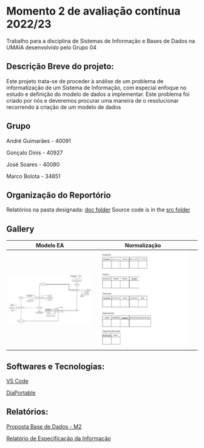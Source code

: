# Momento 2 de avaliação contínua 2022/23


Trabalho para a disciplina de Sistemas de Informação e Bases de Dados na UMAIA desenvolvido pelo Grupo 04

## Descrição Breve do projeto:

Este projeto trata-se de proceder à análise de um problema de informatização de um Sistema de Informação, com especial enfoque no estudo e definição do
modelo de dados a implementar.
Este problema foi criado por nós e deveremos procurar uma maneira de o resolucionar recorrendo à criação de um modelo de dados


## Grupo

André Guimarães - 40091

Gonçalo Dinis - 40927

José Soares - 40080

Marco Bolota - 34851


## Organização do Reportório

Relatórios na pasta designada: [doc folder](doc/)
Source code is in the [src folder](src/)

## Gallery


|Modelo EA|Normalização|           |
|-----------|-----------|-----------|
|   <img title="Diagrama" alt="Diagrama" src="Docs/Diagram1.png">  |  <img title="3NF" alt="3NF" src="Docs/NORMALIZAÇÃO-01.jpg">  |


## Softwares e Tecnologias:

[VS Code](https://code.visualstudio.com/)

[DiaPortable](https://portableapps.com/apps/office/dia_portable)


## Relatórios:

[Proposta Base de Dados - M2](https://github.com/JoseMSoares/TCM22-SIBD-G04/blob/74567ec05de9463f95cb0663200d56e587aa46fc/Momento%202%20-%20G04/PropostaBaseDados.pdf)

[Relatório de Especificação da Informação](https://github.com/JoseMSoares/TCM22-SIBD-G04/blob/1d8883926bb623f247a3fbeb9f4cb5dd8c30c752/Docs/rei/rei00.md)

